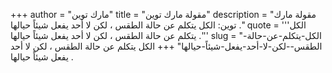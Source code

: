+++
author = "مارك توين"
title = "مقولة مارك توين"
description = "مقولة مارك توين: الكل يتكلم عن حالة الطقس ، لكن لا أحد يفعل شيئاً حيالها ."
quote = '''الكل يتكلم عن حالة الطقس ، لكن لا أحد يفعل شيئاً حيالها .'''
slug = "الكل-يتكلم-عن-حالة-الطقس--لكن-لا-أحد-يفعل-شيئاً-حيالها"
+++
الكل يتكلم عن حالة الطقس ، لكن لا أحد يفعل شيئاً حيالها .
